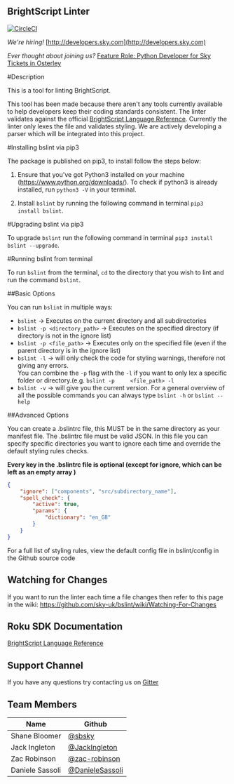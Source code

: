 ## BrightScript Linter
[![CircleCI](https://circleci.com/gh/sky-uk/bslint/tree/master.svg?style=shield&circle-token=a9218a324d2d7bebd187a00fdc170b6a11a17462)](https://circleci.com/gh/sky-uk/bslint/tree/master)

*We're hiring!*
[http://developers.sky.com](http://developers.sky.com)

*Ever thought about joining us?*
[Feature Role: Python Developer for Sky Tickets in Osterley](https://goo.gl/AUZh1w)

#Description

This is a tool for linting BrightScript.

This tool has been made because there aren't any tools currently available to help developers keep their coding standards consistent.
The linter validates against the official [BrightScript Language Reference](https://sdkdocs.roku.com/display/sdkdoc/BrightScript+Language+Reference).
Currently the linter only lexes the file and validates styling. We are actively developing a parser which will be integrated into this project.

#Installing bslint via pip3

The package is published on pip3, to install follow the steps below:

1. Ensure that you've got Python3 installed on your machine (https://www.python.org/downloads/).
   To check if python3 is already installed, run `python3 -V` in your terminal.

2. Install `bslint` by running the following command in terminal `pip3 install bslint`.

#Upgrading bslint via pip3

To upgrade `bslint` run the following command in terminal `pip3 install bslint --upgrade`.

#Running bslint from terminal

To run `bslint` from the terminal, `cd` to the directory that you wish to lint and run the command `bslint`.

##Basic Options

You can run `bslint` in multiple ways:
* `bslint` -> Executes on the current directory and all subdirectories
* `bslint -p <directory_path>` -> Executes on the specified directory (if directory is not in the ignore list)
* `bslint -p <file_path>` -> Executes only on the specified file (even if the parent directory is in the ignore list)
* `bslint -l` -> will only check the code for styling warnings, therefore not giving any errors.  
   You can combine the `-p` flag with the `-l` if you want to only lex a specific folder or directory.(e.g. `bslint -p     <file_path> -l` 
* `bslint -v` -> will give you the current version. 
For a general overview of all the possible commands you can always type `bslint -h` or `bslint --help`


##Advanced Options

You can create a .bslintrc file, this MUST be in the same directory as your manifest file. 
The .bslintrc file must be valid JSON.
In this file you can specify specific directories you want to ignore each time and override the default styling rules checks. 

**Every key in the .bslintrc file is optional (except for ignore, which can be left as an empty array )**

```json
{
    "ignore": ["components", "src/subdirectory_name"],
    "spell_check": {
        "active": true,
        "params": {
            "dictionary": "en_GB"
        }
    }
}
```

For a full list of styling rules, view the default config file in bslint/config in the Github source code



## Watching for Changes

If you want to run the linter each time a file changes then refer to this page in the wiki: https://github.com/sky-uk/bslint/wiki/Watching-For-Changes

## Roku SDK Documentation
[BrightScript Language Reference](https://sdkdocs.roku.com/display/sdkdoc/BrightScript+Language+Reference)

## Support Channel
If you have any questions try contacting us on [Gitter](https://gitter.im/bslint/Lobby?utm_source=share-link&utm_medium=link&utm_campaign=share-link)


## Team Members

Name |  Github
------------ | -------------
Shane Bloomer |  [@sbsky](http://github.com/sbsky)
Jack Ingleton | [@JackIngleton](http://github.com/JackIngleton)
Zac Robinson | [@zac-robinson](https://github.com/zac-robinson)
Daniele Sassoli | [@DanieleSassoli](https://github.com/DanieleSassoli)
